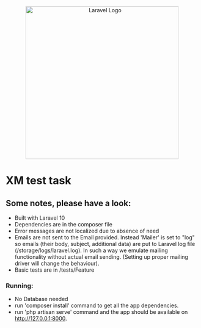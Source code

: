 <p align="center"><a href="https://laravel.com" target="_blank"><img src="https://raw.githubusercontent.com/laravel/art/master/logo-lockup/5%20SVG/2%20CMYK/1%20Full%20Color/laravel-logolockup-cmyk-red.svg" width="400" alt="Laravel Logo"></a></p>

# XM test task

## Some notes, please have a look:
 - Built with Laravel 10
 - Dependencies are in the composer file
 - Error messages are not localized due to absence of need
 - Emails are not sent to the Email provided. Instead 'Mailer' is set to "log" so
emails (their body, subject, additional data) are put to Laravel log file (/storage/logs/laravel.log).
In such a way we emulate mailing functionality without actual email sending. (Setting up proper mailing driver will change the behaviour).
 - Basic tests are in /tests/Feature

### Running:
 - No Database needed
 - run 'composer install' command to get all the app dependencies.
 - run 'php artisan serve' command and the app should be available on http://127.0.0.1:8000.

